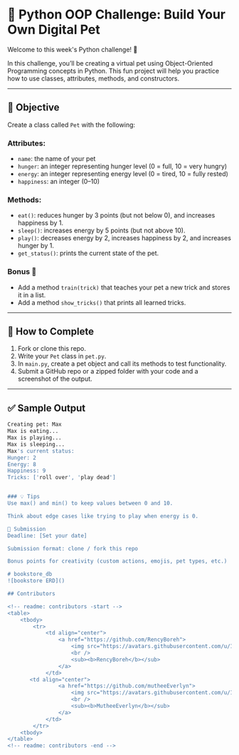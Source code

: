 # 🐶 Python OOP Challenge: Build Your Own Digital Pet

Welcome to this week's Python challenge! 🎉

In this challenge, you’ll be creating a virtual pet using Object-Oriented Programming concepts in Python. This fun project will help you practice how to use classes, attributes, methods, and constructors.

---

## 🧠 Objective

Create a class called `Pet` with the following:

### Attributes:
- `name`: the name of your pet
- `hunger`: an integer representing hunger level (0 = full, 10 = very hungry)
- `energy`: an integer representing energy level (0 = tired, 10 = fully rested)
- `happiness`: an integer (0–10)

### Methods:
- `eat()`: reduces hunger by 3 points (but not below 0), and increases happiness by 1.
- `sleep()`: increases energy by 5 points (but not above 10).
- `play()`: decreases energy by 2, increases happiness by 2, and increases hunger by 1.
- `get_status()`: prints the current state of the pet.

### Bonus 🎯
- Add a method `train(trick)` that teaches your pet a new trick and stores it in a list.
- Add a method `show_tricks()` that prints all learned tricks.

---

## 📝 How to Complete

1. Fork or clone this repo.
2. Write your `Pet` class in `pet.py`.
3. In `main.py`, create a pet object and call its methods to test functionality.
4. Submit a GitHub repo or a zipped folder with your code and a screenshot of the output.

---

## ✅ Sample Output

```bash
Creating pet: Max
Max is eating...
Max is playing...
Max is sleeping...
Max's current status:
Hunger: 2
Energy: 8
Happiness: 9
Tricks: ['roll over', 'play dead']


### 💡 Tips
Use max() and min() to keep values between 0 and 10.

Think about edge cases like trying to play when energy is 0.

🏁 Submission
Deadline: [Set your date]

Submission format: clone / fork this repo

Bonus points for creativity (custom actions, emojis, pet types, etc.)

﻿# bookstore_db
![bookstore ERD]()

## Contributors

<!-- readme: contributors -start -->
<table>
	<tbody>
		<tr>
            <td align="center">
                <a href="https://github.com/RencyBoreh">
                    <img src="https://avatars.githubusercontent.com/u/160844462?v=4" width="100;" alt="RencyBoreh"/>
                    <br />
                    <sub><b>RencyBoreh</b></sub>
                </a>
            </td>
	   <td align="center">
                <a href="https://github.com/mutheeEverlyn">
                    <img src="https://avatars.githubusercontent.com/u/123722613?v=4" width="100;" alt="mutheeEverlyn"/>
                    <br />
                    <sub><b>MutheeEverlyn</b></sub>
                </a>
            </td>
		</tr>
	<tbody>
</table>
<!-- readme: contributors -end -->
